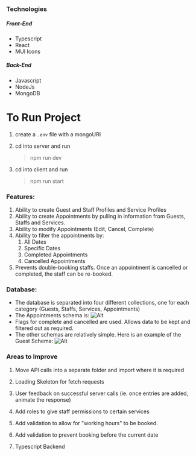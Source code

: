 ### Technologies

##### Front-End

- Typescript
- React
- MUI Icons

##### Back-End

- Javascript
- NodeJs
- MongoDB

# To Run Project

1. create a `.env` file with a mongoURI

2. cd into server and run

   > npm run dev

3. cd into client and run
   > npm run start

### Features:

1. Ability to create Guest and Staff Profiles and Service Profiles
2. Ability to create Appointments by pulling in information from Guests, Staffs and Services.
3. Ability to modify Appointments (Edit, Cancel, Complete)
4. Ability to filter the appointments by:
   1. All Dates
   2. Specific Dates
   3. Completed Appointments
   4. Cancelled Appointments
5. Prevents double-booking staffs. Once an appointment is cancelled or completed, the staff can be re-booked.

### Database:

- The database is separated into four different collections, one for each category (Guests, Staffs, Services, Appointments)
- The Appointments schema is: ![Alt](https://cdn.discordapp.com/attachments/746933047760519202/1050854308725407854/image.png)
- Flags for complete and cancelled are used. Allows data to be kept and filtered out as required.
- The other schemas are relatively simple. Here is an example of the Guest Schema: ![Alt](https://cdn.discordapp.com/attachments/746933047760519202/1050854994590584832/image.png)

### Areas to Improve

1. Move API calls into a separate folder and import where it is required

2. Loading Skeleton for fetch requests

3. User feedback on successful server calls (ie. once entries are added, animate the response)

4. Add roles to give staff permissions to certain services

5. Add validation to allow for "working hours" to be booked.

6. Add validation to prevent booking before the current date

7. Typescript Backend
